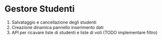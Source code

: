 # Gestore Studenti
1. Salvataggio e cancellazione degli studenti
2. Creazione dinamica pannello inserimento dati
3. API per ricavare liste di studenti e liste di voti (TODO implementare filtro)
